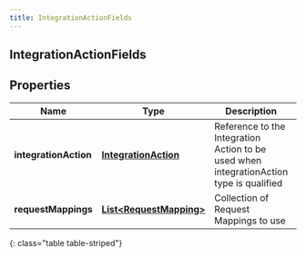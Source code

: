 ```yaml
---
title: IntegrationActionFields
---
```

## IntegrationActionFields


## Properties

| Name | Type | Description | Notes |
| ------------ | ------------- | ------------- | ------------- |
| **integrationAction** | <!----><!---->[**IntegrationAction**](IntegrationAction.html)<!----> | Reference to the Integration Action to be used when integrationAction type is qualified |  [optional] |
| **requestMappings** | <!----><!---->[**List&lt;RequestMapping&gt;**](RequestMapping.html)<!----> | Collection of Request Mappings to use |  [optional] |
{: class="table table-striped"}



